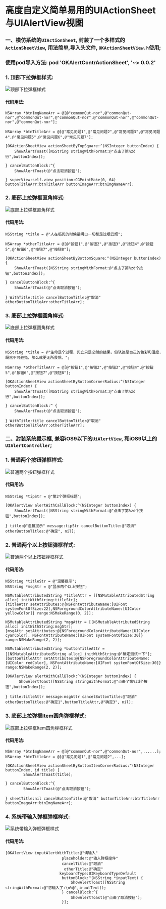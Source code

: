 # 高度自定义简单易用的UIActionSheet与UIAlertView视图

### 一、模仿系统的``UIActionSheet``,  封装了一个多样式的``ActionSheetView``,  用法简单,导入头文件,  ``OKActionSheetView.h``使用;

### 使用pod导入方法:  pod 'OKAlertContrActionSheet', '~> 0.0.2'

### 1. 顶部下拉弹框样式:

![顶部下拉弹框样式](http://upload-images.jianshu.io/upload_images/762411-f5ed1a4b9fbb8bf7.gif?imageMogr2/auto-orient/strip)



#### 代码用法:
```
NSArray *btnImgNameArr = @[@"commonQut-nor",@"commonQut-nor",@"commonQut-nor",@"commonQut-nor",@"commonQut-nor",@"commonQut-nor",@"commonQut-nor"];

NSArray *btnTitleArr = @[@"常见问题1",@"常见问题2",@"常见问题3",@"常见问题4",@"常见问题5",@"常见问题6",@"常见问题7"];

[OKActionSheetView actionSheetByTopSquare:^(NSInteger buttonIndex) {
    ShowAlertToast([NSString stringWithFormat:@"点击了第%zd行",buttonIndex]);
        
} cancelButtonBlock:^{
    ShowAlertToast(@"点击取消按钮");
        
} superView:self.view position:CGPointMake(0, 64) buttonTitleArr:btnTitleArr buttonImageArr:btnImgNameArr];
```

### 2. 底部上拉弹框直角样式:

![底部上拉弹框直角样式](http://upload-images.jianshu.io/upload_images/762411-2bc3047021fe255b.gif?imageMogr2/auto-orient/strip)




#### 代码用法:
```
NSString *title = @"人在临死的时候最明白一切都是过眼云烟";

NSArray *otherTitleArr = @[@"按钮1",@"按钮2",@"按钮3",@"按钮4",@"按钮5",@"按钮6",@"按钮7",@"按钮8"];

[OKActionSheetView actionSheetByBottomSquare:^(NSInteger buttonIndex) {
    ShowAlertToast([NSString stringWithFormat:@"点击了第%zd个按钮",buttonIndex]);

} cancelButtonBlock:^{
    ShowAlertToast(@"点击取消按钮");
        
} WithTitle:title cancelButtonTitle:@"取消" otherButtonTitleArr:otherTitleArr];
```

### 3. 底部上拉弹框圆角样式:

![底部上拉弹框圆角样式](http://upload-images.jianshu.io/upload_images/762411-fee0ccb9fb44d876.gif?imageMogr2/auto-orient/strip)



#### 代码用法:
```
NSString *title = @"生命是个过程，死亡只是必然的结果，但轨迹是自己的色彩和温度，既然不可避免，那么就更无所畏惧。";

NSArray *otherTitleArr = @[@"按钮1",@"按钮2",@"按钮3",@"按钮4",@"按钮5",@"按钮6",@"按钮7",@"按钮8"];

[OKActionSheetView actionSheetByBottomCornerRadius:^(NSInteger buttonIndex) {
    ShowAlertToast([NSString stringWithFormat:@"点击了第%zd行",buttonIndex]);

} cancelButtonBlock:^ {
    ShowAlertToast(@"点击取消按钮");
        
} WithTitle:title cancelButtonTitle:@"取消" otherButtonTitleArr:otherTitleArr];
```

### 二、封装系统提示框, 兼容iOS9以下的``UiAlertView``, 和iOS9以上的``UIAlertController``;

### 1. 普通两个按钮弹框样式:

![普通两个按钮弹框样式](http://upload-images.jianshu.io/upload_images/762411-8aed3a356bd5627c.gif?imageMogr2/auto-orient/strip)



#### 代码用法:
```
NSString *tipStr = @"第2个弹框标题";
    
[OKAlertView alertWithCallBlock:^(NSInteger buttonIndex) {
    ShowAlertToast([NSString stringWithFormat:@"点击了第%zd个按钮",buttonIndex]);

} title:@"温馨提示" message:tipStr cancelButtonTitle:@"取消" otherButtonTitles:@"确定", nil];
```

### 2. 普通两个以上按钮弹框样式:

![普通两个以上按钮弹框样式](http://upload-images.jianshu.io/upload_images/762411-5d8ea7d3878ee122.gif?imageMogr2/auto-orient/strip)



#### 代码用法:
```
NSString *titleStr = @"温馨提示";
NSString *msgStr = @"显示两个以上按钮";
    
NSMutableAttributedString *titleAttr = [[NSMutableAttributedString alloc] initWithString:titleStr];
[titleAttr setAttributes:@{NSFontAttributeName:[UIFont systemFontOfSize:22],NSForegroundColorAttributeName:[UIColor yellowColor]} range:NSMakeRange(0, 2)];
    
NSMutableAttributedString *msgAttr = [[NSMutableAttributedString alloc] initWithString:msgStr];
[msgAttr setAttributes:@{NSForegroundColorAttributeName:[UIColor cyanColor], NSFontAttributeName:[UIFont systemFontOfSize:30]} range:NSMakeRange(2, 2)];

NSMutableAttributedString *buttonTitleAttr = [[NSMutableAttributedString alloc] initWithString:@"确定测试一下"];
[buttonTitleAttr setAttributes:@{NSForegroundColorAttributeName:[UIColor redColor], NSFontAttributeName:[UIFont systemFontOfSize:30]} range:NSMakeRange(2, 2)];
    
[OKAlertView alertWithCallBlock:^(NSInteger buttonIndex) {
      ShowAlertToast([NSString stringWithFormat:@"点击了第%zd个按钮",buttonIndex]);

} title:titleAttr message:msgAttr cancelButtonTitle:@"取消" otherButtonTitles:@"确定1",buttonTitleAttr,@"确定3", nil];
```

### 3. 底部上拉弹框Item圆角弹框样式:

![底部上拉弹框Item圆角弹框样式](http://upload-images.jianshu.io/upload_images/762411-fa2740167a9ea044.gif?imageMogr2/auto-orient/strip%7CimageView2/2/w/1240)



#### 代码用法:
```
NSArray *btnImgNameArr = @[@"commonQut-nor",@"commonQut-nor",......];
NSArray *btnTitleArr = @[@"常见问题1",@"常见问题2",...];

[OKActionSheetView actionSheetByBottomItemCornerRadius:^(NSInteger buttonIndex, id title) {
		ShowAlertToast(title);

} cancelButtonBlock:^{
		ShowAlertToast(@"点击取消按钮");

} sheetTitle:nil cancelButtonTitle:@"取消" buttonTitleArr:btnTitleArr buttonImageArr:btnImgNameArr];
```


### 4. 系统带输入弹框弹框样式:

![系统带输入弹框弹框样式](http://upload-images.jianshu.io/upload_images/762411-ad630cdf85e6f28b.gif?imageMogr2/auto-orient/strip)



#### 代码用法:
```
[OKAlertView inputAlertWithTitle:@"请输入"
                         placeholder:@"输入弹框控件"
                         cancelTitle:@"取消"
                          otherTitle:@"确定"
                        keyboardType:UIKeyboardTypeDefault
                         buttonBlock:^(NSString *inputText) {
                             ShowAlertToast([NSString stringWithFormat:@"您输入了:\n%@",inputText]);
                         } cancelBlock:^{
                             ShowAlertToast(@"点击了取消按钮");
                         }];
```

